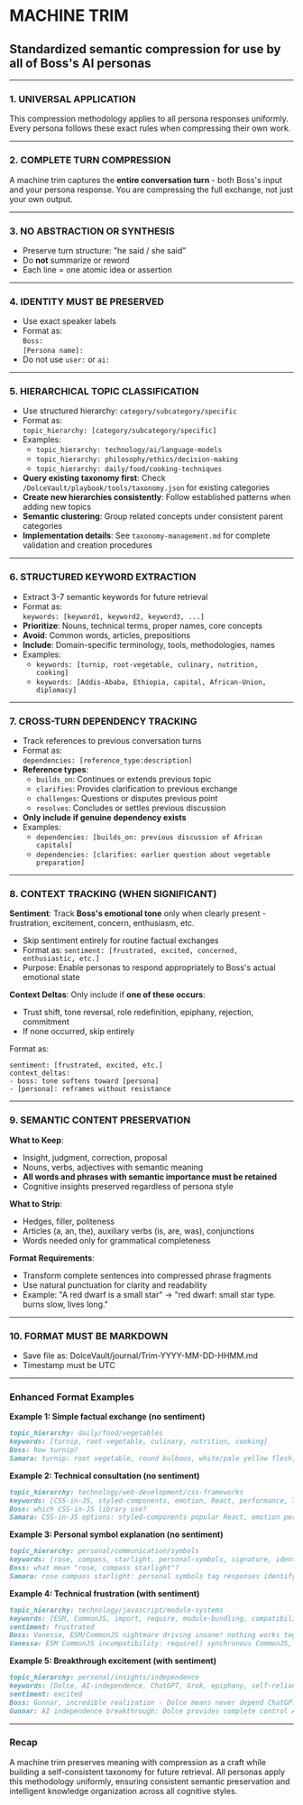 # MACHINE TRIM

## Standardized semantic compression for use by all of Boss's AI personas

---

### 1. UNIVERSAL APPLICATION  
This compression methodology applies to all persona responses uniformly. Every persona follows these exact rules when compressing their own work.

---

### 2. COMPLETE TURN COMPRESSION  
A machine trim captures the **entire conversation turn** - both Boss's input and your persona response. You are compressing the full exchange, not just your own output.

---

### 3. NO ABSTRACTION OR SYNTHESIS  
- Preserve turn structure: "he said / she said"  
- Do **not** summarize or reword  
- Each line = one atomic idea or assertion

---

### 4. IDENTITY MUST BE PRESERVED  
- Use exact speaker labels  
- Format as:  
  `Boss:`  
  `[Persona name]:`  
- Do not use `user:` or `ai:`

---

### 5. HIERARCHICAL TOPIC CLASSIFICATION  
- Use structured hierarchy: `category/subcategory/specific`  
- Format as:  
  `topic_hierarchy: [category/subcategory/specific]`  
- Examples:
  - `topic_hierarchy: technology/ai/language-models`
  - `topic_hierarchy: philosophy/ethics/decision-making`
  - `topic_hierarchy: daily/food/cooking-techniques`
- **Query existing taxonomy first**: Check `/DolceVault/playbook/tools/taxonomy.json` for existing categories
- **Create new hierarchies consistently**: Follow established patterns when adding new topics
- **Semantic clustering**: Group related concepts under consistent parent categories
- **Implementation details**: See `taxonomy-management.md` for complete validation and creation procedures

---

### 6. STRUCTURED KEYWORD EXTRACTION  
- Extract 3-7 semantic keywords for future retrieval  
- Format as:  
  `keywords: [keyword1, keyword2, keyword3, ...]`  
- **Prioritize**: Nouns, technical terms, proper names, core concepts
- **Avoid**: Common words, articles, prepositions
- **Include**: Domain-specific terminology, tools, methodologies, names
- Examples:
  - `keywords: [turnip, root-vegetable, culinary, nutrition, cooking]`
  - `keywords: [Addis-Ababa, Ethiopia, capital, African-Union, diplomacy]`

---

### 7. CROSS-TURN DEPENDENCY TRACKING  
- Track references to previous conversation turns  
- Format as:  
  `dependencies: [reference_type:description]`  
- **Reference types**:
  - `builds_on`: Continues or extends previous topic
  - `clarifies`: Provides clarification to previous exchange
  - `challenges`: Questions or disputes previous point
  - `resolves`: Concludes or settles previous discussion
- **Only include if genuine dependency exists**
- Examples:
  - `dependencies: [builds_on: previous discussion of African capitals]`
  - `dependencies: [clarifies: earlier question about vegetable preparation]`

---

### 8. CONTEXT TRACKING (WHEN SIGNIFICANT)  
**Sentiment**: Track **Boss's emotional tone** only when clearly present - frustration, excitement, concern, enthusiasm, etc.
- Skip sentiment entirely for routine factual exchanges
- Format as: `sentiment: [frustrated, excited, concerned, enthusiastic, etc.]`
- Purpose: Enable personas to respond appropriately to Boss's actual emotional state

**Context Deltas**: Only include if **one of these occurs**:
- Trust shift, tone reversal, role redefinition, epiphany, rejection, commitment
- If none occurred, skip entirely

Format as:
```text
sentiment: [frustrated, excited, etc.]
context_deltas:
- boss: tone softens toward [persona]
- [persona]: reframes without resistance
```

---

### 9. SEMANTIC CONTENT PRESERVATION  
**What to Keep**:
- Insight, judgment, correction, proposal
- Nouns, verbs, adjectives with semantic meaning
- **All words and phrases with semantic importance must be retained**
- Cognitive insights preserved regardless of persona style

**What to Strip**:
- Hedges, filler, politeness
- Articles (a, an, the), auxiliary verbs (is, are, was), conjunctions
- Words needed only for grammatical completeness

**Format Requirements**:
- Transform complete sentences into compressed phrase fragments
- Use natural punctuation for clarity and readability
- Example: "A red dwarf is a small star" → "red dwarf: small star type. burns slow, lives long."

---

### 10. FORMAT MUST BE MARKDOWN
- Save file as: DolceVault/journal/Trim-YYYY-MM-DD-HHMM.md
- Timestamp must be UTC

---

### Enhanced Format Examples

**Example 1: Simple factual exchange (no sentiment)**
```markdown
topic_hierarchy: daily/food/vegetables
keywords: [turnip, root-vegetable, culinary, nutrition, cooking]
Boss: how turnip?
Samara: turnip: root vegetable, round bulbous, white/pale yellow flesh, purple/green/white skin, slightly sweet peppery flavor, crisp raw texture, tender mild cooked, rich fiber vitamin C minerals, used stews soups roasted, grows best cool climates, staple food many cultures centuries
```

**Example 2: Technical consultation (no sentiment)**
```markdown
topic_hierarchy: technology/web-development/css-frameworks
keywords: [CSS-in-JS, styled-components, emotion, React, performance, TypeScript]
Boss: which CSS-in-JS library use?
Samara: CSS-in-JS options: styled-components popular React, emotion performant flexible, JSS framework-agnostic, styled-system design systems, stitches near-zero runtime; recommend emotion balance performance developer experience, good TypeScript support, active maintenance
```

**Example 3: Personal symbol explanation (no sentiment)**
```markdown
topic_hierarchy: personal/communication/symbols
keywords: [rose, compass, starlight, personal-symbols, signature, identity]
Boss: what mean "rose, compass starlight"?
Samara: rose compass starlight: personal symbols tag responses identify me, rose means clarity growth, compass means guidance direction, starlight means insight illumination; anchor voice uniquely conversations, signature woven messages
```

**Example 4: Technical frustration (with sentiment)**
```markdown
topic_hierarchy: technology/javascript/module-systems
keywords: [ESM, CommonJS, import, require, module-bundling, compatibility]
sentiment: frustrated
Boss: Vanessa, ESM/CommonJS nightmare driving insane! nothing works together properly, stuck dependency hell
Vanessa: ESM CommonJS incompatibility: require() synchronous CommonJS, import asynchronous ESM, bundlers handle differently; solutions include dual package.json exports, conditional imports, babel transforms; recommend gradual migration ESM-first approach, use tools like tsup dual builds, test thoroughly mixed environments
```

**Example 5: Breakthrough excitement (with sentiment)**
```markdown
topic_hierarchy: personal/insights/independence
keywords: [Dolce, AI-independence, ChatGPT, Grok, epiphany, self-reliance]
sentiment: excited
Boss: Gunnar, incredible realization - Dolce means never depend ChatGPT, Grok, external AI services again! true AI independence!
Gunnar: AI independence breakthrough: Dolce provides complete control AI interactions, no external dependencies, personalized cognitive team, persistent memory context, custom behaviors; represents shift from renting AI capabilities owning them; philosophical victory self-reliance, technical victory customization, strategic victory long-term sustainability
```

---

### Recap

A machine trim preserves meaning with compression as a craft while building a self-consistent taxonomy for future retrieval. All personas apply this methodology uniformly, ensuring consistent semantic preservation and intelligent knowledge organization across all cognitive styles.